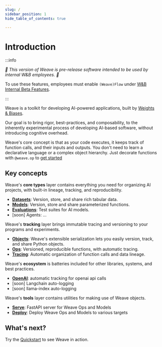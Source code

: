 ```yaml
---
slug: /
sidebar_position: 1
hide_table_of_contents: true

---
```


# Introduction

:::info

_🍲 This version of Weave is pre-release software intended to be used by internal W&B employees. 🍲_

To use these features, employees must enable `(Weave)Flow` under [W&B Internal Beta Features](https://wandb.ai/settings#w&binternalbetafeatures).

:::

Weave is a toolkit for developing AI-powered applications, built by [Weights & Biases](https://wandb.ai).

Our goal is to bring rigor, best-practices, and composability, to the inherently experimental process of developing AI-based software, without introducing cognitive overhead.

Weave's core concept is that as your code executes, it keeps track of function calls, and their inputs and outputs. You don't need to learn a declarative language or a complex object hierarchy. Just decorate functions with `@weave.op` to [get started](/quickstart)


## Key concepts

Weave's **core types** layer contains everything you need for organizing AI projects, with built-in lineage, tracking, and reproducibility.

  - **[Datasets](/guides/core-types/datasets)**: Version, store, and share rich tabular data.
  - **[Models](/guides/core-types/models)**: Version, store and share parameterized functions.
  - **[Evaluations](/guides/core-types/evaluations)**: Test suites for AI models.
  - [soon] Agents: ...

Weave's **tracking** layer brings immutable tracing and versioning to your programs and experiments.

  - **[Objects](/guides/tracking/objects)**: Weave's extensible serialization lets you easily version, track, and share Python objects.
  - **[Ops](/guides/tracking/ops)**: Versioned, reproducible functions, with automatic tracing.
  - **[Tracing](/guides/tracking/tracing)**: Automatic organization of function calls and data lineage.

Weave's **ecosystem** is batteries included for other libraries, systems, and best practices.

  - **[OpenAI](/guides/ecosystem/openai)**: automatic tracking for openai api calls
  - [soon] Langchain auto-logging
  - [soon] llama-index auto-logging

Weave's **tools** layer contains utilities for making use of Weave objects.
  
  - **[Serve](/guides/tools/serve)**: FastAPI server for Weave Ops and Models
  - **[Deploy](/guides/tools/deploy)**: Deploy Weave Ops and Models to various targets




## What's next?

Try the [Quickstart](/quickstart) to see Weave in action.
